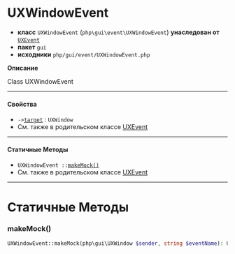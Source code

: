 # UXWindowEvent

- **класс** `UXWindowEvent` (`php\gui\event\UXWindowEvent`) **унаследован от** [`UXEvent`](https://github.com/jphp-compiler/jphp/blob/master/exts/jphp-gui-ext/api-docs/classes/php/gui/event/UXEvent.ru.md)
- **пакет** `gui`
- **исходники** `php/gui/event/UXWindowEvent.php`

**Описание**

Class UXWindowEvent

---

#### Свойства

- `->`[`target`](#prop-target) : `UXWindow`
- См. также в родительском классе [UXEvent](https://github.com/jphp-compiler/jphp/blob/master/exts/jphp-gui-ext/api-docs/classes/php/gui/event/UXEvent.ru.md)

---

#### Статичные Методы

- `UXWindowEvent ::`[`makeMock()`](#method-makemock)
- См. также в родительском классе [UXEvent](https://github.com/jphp-compiler/jphp/blob/master/exts/jphp-gui-ext/api-docs/classes/php/gui/event/UXEvent.ru.md)

---
# Статичные Методы

<a name="method-makemock"></a>

### makeMock()
```php
UXWindowEvent::makeMock(php\gui\UXWindow $sender, string $eventName): UXWindowEvent
```
